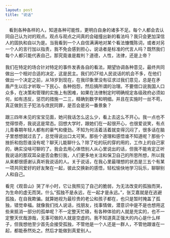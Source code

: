 ```yaml
---
layout: post
title: "说话"
---
```

   看到各种各样的人，知道各种可能性，更明白自身的诸多不足。每个人都会去认同自己认为对的观点。观点与观点之间真的会碰撞出新的看法吗？我只会更加深信人的固执和自以为是。当我看到一个人自信满满地对某个看法慷慨陈词，或者对另一个人的言行加以指责，我不免会感到担心，说话者是标准的代言人吗？既然我们每个人都只能代表自己，那究竟谁是裁判？道德，人性，法律，还是上帝？  
   
我们在特定的场合针对特定的事件发表各自的看法，期望协调各种意见，最终共同做出一个相对合适的决定，这是民主。我们的ZF给人民说话的机会不多，在他们做出一个决定之前，从18岁到现在，在我印象里没有征求过我们意见，总是在矛盾产生以后才听取一下民心、各种抱怨，然后搞所谓的治理。不要借口说我国人口众多，在决策和管理的实施上有困难，如果在法律制定时明确规定各级政府必须如何，如有违反，惩罚的措施一二三，精确到数字和明细。并且在实施时一丝不苟，真正做到王子犯法与庶民同罪，是否会是另一番景象？  
   
跟三四年未见的宝宝见面，她问我话怎么这么少，看上去这么不开心。我一点也不觉得惊奇，我说这是常态。回想大学时，跟她们在一起很开心，也很爱说笑，有点儿青春期年轻人都有的豪气和傻劲。不知为何活着活着就变得沉闷了，很多话在脑子里想想就过去了，总觉得说出口太可笑。那些个道理和感悟谁不知道呢？那些个挫折和抱怨谁没有呢？聊天儿能聊什么？除了吃的玩的穿的用的，工作上的自己家的，确实没啥可聊的了。我会去用心体悟别人从心里说出的话，但我不能肯定正听我说话的那双耳朵是否会敷衍我，人们更多地关注和保卫自己的所思所想，所以我从来都很感谢认真听我说话的人。关于说话，在我心里最理想的状态是三五个有某一项共同爱好的好友聚在一起，彼此交换新的感悟，轻松愉快地学习玩乐，聊聊别人和自己。  
   
看完《观音山》哭了半小时，它让我照见了自己的脆弱，为无法改变的孤独而哭，为生命的虚无而哭。什么“孤独不是永远，在一起才是永远。”，张艾嘉就是在逃避孤独，在自我欺骗。就算她视为最珍贵的老公和孩子都在，也只是暂时掩盖了孤独，错觉幸福。就像我们找人说话，找朋友，找事情做，潜意识中是不是也想用这些来抵消一部分的孤单呢？不一定整天忙碌，有各种体验的人就是充实的，也不一定整天优哉游哉，无事可做的人就是空虚的。我不知道真正强大的内心是什么样子，但我想他至少首先会接受孤独，不管他是一个人还是一群人，不管他跟谁在一起，都能泰然处之。然后才能做到真爱别人。  
							  
		
